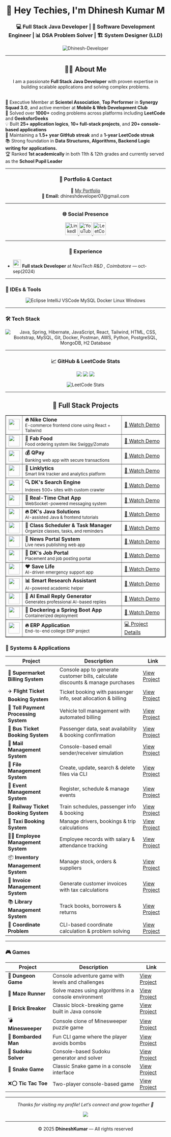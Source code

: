 <h1 align="center">👋 Hey Techies, I'm Dhinesh Kumar M</h1>
<h3 align="center">
  💻 Full Stack Java Developer | 🚀 Software Development Engineer | 📊 DSA Problem Solver | 🏗️ System Designer (LLD) 
</h3>


<p align="center">
  <img src="https://komarev.com/ghpvc/?username=Dhinesh-Developer&label=Profile%20views&color=0e75b6&style=flat" alt="Dhinesh-Developer" />
</p>

---

<h2 align="center">👨‍💻 About Me</h2>
<p align="center">
  I am a passionate <strong>Full Stack Java Developer</strong> with proven expertise in building scalable applications and solving complex problems.<br><br>

  🤝 Executive Member at <strong>Scientel Association</strong>, <strong>Top Performer</strong> in <strong>Synergy Squad 3.0</strong>, and active member at <strong>Mobile & Web Development Club</strong><br>
  🚀 Solved over <strong>1000+</strong> coding problems across platforms including <strong>LeetCode</strong> and <strong>GeeksforGeeks</strong><br>
  💡 Built <strong>25+ application logics</strong>, <strong>10+ full-stack projects</strong>, and <strong>20+ console-based applications</strong><br>
  🌟 Maintaining a <strong>1.5+ year GitHub streak</strong> and a <strong>1-year LeetCode streak</strong><br>
  📚 Strong foundation in <strong>Data Structures, Algorithms, Backend Logic writing for applications.</strong><br>
  🏆 Ranked <strong>1st academically</strong> in both 11th & 12th grades and currently served as the <strong>School Pupil Leader</strong><br>
</p>


---

<h3 align="center">📌 Portfolio & Contact</h3>
<p align="center">
  📂 <a href="https://dhinesh3369.neocities.org/DK/portfolio/dk" target="_blank">My Portfolio</a><br>
  📧 <strong>Email:</strong> dhineshdeveloper07@gmail.com
</p>


---

<h3 align="center">🌐 Social Presence</h3>
<p align="center">
  <a href="https://www.linkedin.com/in/dhineshkumar-m-b75b1a283" target="_blank">
    <img src="https://cdn.jsdelivr.net/gh/devicons/devicon/icons/linkedin/linkedin-original.svg" height="40" alt="LinkedIn" />
  </a>
  <a href="https://youtube.com/@dhineshdeveloper07" target="_blank">
    <img src="https://img.icons8.com/color/48/000000/youtube-play.png" height="40" alt="YouTube" />
  </a>
  <a href="https://leetcode.com/dhineshdeveloper_07" target="_blank">
    <img src="https://upload.wikimedia.org/wikipedia/commons/1/19/LeetCode_logo_black.png" height="40" alt="LeetCode" />
  </a>
</p>

---

<h3 align="center">💼 Experience</h3>
<ul>

  <li>
    <img src="[https://user-images.githubusercontent.com/124845812/265539548-e9ce10e5-eef7-4c33-8273-415316c45683.png](https://images.app.goo.gl/WawdfseVZnVQUXMx7)" width="25" />
    <strong>Full stack Developer</strong> at <em> NoviTech R&D , Coimbatore</em> — oct-sep(2024)
  </li>
</ul>

---

### 🧠 IDEs & Tools
<p align="center">
  <img src="https://skillicons.dev/icons?i=eclipse,idea,vscode,mysql,docker,linux,windows" 
       alt="Eclipse IntelliJ VSCode MySQL Docker Linux Windows" />
</p>

---

### 🛠 Tech Stack
<p align="center">
  <!-- Skillicons -->
  <img src="https://skillicons.dev/icons?i=java,spring,hibernate,javascript,react,tailwind,html,css,bootstrap,mysql,git,docker,postman,aws,python,postgresql,mongodb,h2" 
       alt="Java, Spring, Hibernate, JavaScript, React, Tailwind, HTML, CSS, Bootstrap, MySQL, Git, Docker, Postman, AWS, Python, PostgreSQL, MongoDB, H2 Database" />

---

<h3 align="center">📈 GitHub & LeetCode Stats</h3>
<p align="center">
  <img src="https://github-readme-stats.vercel.app/api?username=Dhinesh-Developer&show_icons=true&theme=tokyonight" />
  <img src="https://github-readme-streak-stats.herokuapp.com?user=Dhinesh-Developer&theme=tokyonight&hide_border=false" />
  <img src="https://github-readme-stats.vercel.app/api/top-langs/?username=Dhinesh-Developer&layout=compact&theme=tokyonight" />
</p>
<p align="center">
  <img src="https://leetcard.jacoblin.cool/dhineshdeveloper_07?theme=dark&font=Karma&ext=contest" alt="LeetCode Stats" />
</p>

---

<h2 align="center">🚀 Full Stack Projects</h2>
<table align="center" border="1" cellspacing="0" cellpadding="8">
  <tr>
    <td><img src="https://img.icons8.com/color/48/nike.png" width="35"/></td>
    <td><strong>🔥 Nike Clone</strong><br><small>E-commerce frontend clone using React + Tailwind</small></td>
    <td><a href="https://youtu.be/kEiB6lgMgt4?si=k7GjvQBSDSrlkcGg">🎥 Watch Demo</a></td>
  </tr>

  <tr>
    <td><img src="https://img.icons8.com/color/48/restaurant.png" width="35"/></td>
    <td><strong>🍔 Fab Food</strong><br><small>Food ordering system like Swiggy/Zomato</small></td>
    <td><a href="https://youtu.be/wLidDe47nvw?si=7TD50pS64me_w_-g">🎥 Watch Demo</a></td>
  </tr>

  <tr>
    <td><img src="https://img.icons8.com/color/48/bank.png" width="35"/></td>
    <td><strong>💰 QPay</strong><br><small>Banking web app with secure transactions</small></td>
    <td><a href="https://youtu.be/SFa8uYxNwfk?si=mQKCHPIrsxIHsT3G">🎥 Watch Demo</a></td>
  </tr>

  <tr>
    <td><img src="https://img.icons8.com/color/48/link.png" width="35"/></td>
    <td><strong>🔗 Linklytics</strong><br><small>Smart link tracker and analytics platform</small></td>
    <td><a href="https://youtu.be/IUjeTCqoigc?si=-tHI7TNmlmB8jbg5v">🎥 Watch Demo</a></td>
  </tr>

  <tr>
    <td><img src="https://img.icons8.com/color/48/search.png" width="35"/></td>
    <td><strong>🔍 DK's Search Engine</strong><br><small>Indexes 500+ sites with custom crawler</small></td>
    <td><a href="https://youtu.be/nd5BVeHq1Qg?si=R0BqE5gglNK65T6W">🎥 Watch Demo</a></td>
  </tr>

  <tr>
    <td><img src="https://img.icons8.com/color/48/chat.png" width="35"/></td>
    <td><strong>💬 Real-Time Chat App</strong><br><small>WebSocket-powered messaging system</small></td>
    <td><a href="https://youtu.be/CdfYt9P8lVs?si=unGm3bEDOzkTahql">🎥 Watch Demo</a></td>
  </tr>

  <tr>
    <td><img src="https://img.icons8.com/color/48/code.png" width="35"/></td>
    <td><strong>🔥 DK's Java Solutions</strong><br><small>AI-assisted Java & frontend tutorials</small></td>
    <td><a href="https://youtu.be/Drr9xaAgru8?si=RkZP8dbXJAIsZGuK">🎥 Watch Demo</a></td>
  </tr>

  <tr>
    <td><img src="https://img.icons8.com/color/48/planner.png" width="35"/></td>
    <td><strong>📅 Class Scheduler & Task Manager</strong><br><small>Organize classes, tasks, and reminders</small></td>
    <td><a href="https://youtu.be/KpxKHUk3lcI?si=3lA6BAAo-pImvc6R">🎥 Watch Demo</a></td>
  </tr>

  <tr>
    <td><img src="https://img.icons8.com/color/48/news.png" width="35"/></td>
    <td><strong>📰 News Portal System</strong><br><small>Live news publishing web app</small></td>
    <td><a href="https://youtu.be/nRHQMlDzZys?si=0LV4_JQR1Dg1bI6Q">🎥 Watch Demo</a></td>
  </tr>

  <tr>
    <td><img src="https://img.icons8.com/color/48/resume.png" width="35"/></td>
    <td><strong>💼 DK's Job Portal</strong><br><small>Placement and job posting portal</small></td>
    <td><a href="https://youtu.be/h4Xdw9kJx5I?si=aX-xAjdKX_OneRUl">🎥 Watch Demo</a></td>
  </tr>

  <tr>
    <td><img src="https://img.icons8.com/color/48/first-aid-kit.png" width="35"/></td>
    <td><strong>❤️ Save Life</strong><br><small>AI-driven emergency support app</small></td>
    <td><a href="https://youtu.be/HuXWSw10hcI?si=Uf8V1mNGYGHrQVov">🎥 Watch Demo</a></td>
  </tr>

  <tr>
    <td><img src="https://img.icons8.com/color/48/research.png" width="35"/></td>
    <td><strong>📊 Smart Research Assistant</strong><br><small>AI-powered academic helper</small></td>
    <td><a href="https://youtu.be/ZsuKhFY700g?si=GHHKSvmvwonH05yB">🎥 Watch Demo</a></td>
  </tr>

  <tr>
    <td><img src="https://img.icons8.com/color/48/gmail.png" width="35"/></td>
    <td><strong>📧 AI Email Reply Generator</strong><br><small>Generates professional AI-based replies</small></td>
    <td><a href="https://youtu.be/waFMnzsvv1Y?si=HslLT7FfnqPv_OBr">🎥 Watch Demo</a></td>
  </tr>

  <tr>
    <td><img src="https://img.icons8.com/color/48/docker.png" width="35"/></td>
    <td><strong>🐳 Dockering a Spring Boot App</strong><br><small>Containerized deployment</small></td>
    <td><a href="https://youtu.be/mcTk_ktdZCs?si=1W2Eub6ls6sRUkmn">🎥 Watch Demo</a></td>
  </tr>

  <tr>
    <td><img src="https://img.icons8.com/color/48/system-task.png" width="35"/></td>
    <td><strong>🔥 ERP Application</strong><br><small>End-to-end college ERP project</small></td>
    <td><a href="#">💻 Project Details</a></td>
  </tr>
</table>

 

### 📂 Systems & Applications
| Project | Description | Link |
|---------|-------------|------|
| 🛒 **Supermarket Billing System** | Console app to generate customer bills, calculate discounts & manage purchases | [View Project](https://github.com/Dhinesh-Developer/Scanerio_Based_Projects) |
| ✈️ **Flight Ticket Booking System** | Ticket booking with passenger info, seat allocation & billing | [View Project](https://github.com/Dhinesh-Developer/Scanerio_Based_Projects) |
| 🚧 **Toll Payment Processing System** | Vehicle toll management with automated billing | [View Project](https://github.com/Dhinesh-Developer/Scanerio_Based_Projects) |
| 🚌 **Bus Ticket Booking System** | Passenger data, seat availability & booking confirmation | [View Project](https://github.com/Dhinesh-Developer/Scanerio_Based_Projects) |
| 📧 **Mail Management System** | Console-based email sender/receiver simulation | [View Project](https://github.com/Dhinesh-Developer/Scanerio_Based_Projects) |
| 📂 **File Management System** | Create, update, search & delete files via CLI | [View Project](https://github.com/Dhinesh-Developer/Scanerio_Based_Projects) |
| 🎉 **Event Management System** | Register, schedule & manage events | [View Project](https://github.com/Dhinesh-Developer/Scanerio_Based_Projects) |
| 🚆 **Railway Ticket Booking System** | Train schedules, passenger info & booking | [View Project](https://github.com/Dhinesh-Developer/Scanerio_Based_Projects) |
| 🚖 **Taxi Booking System** | Manage drivers, bookings & trip calculations | [View Project](https://github.com/Dhinesh-Developer/Scanerio_Based_Projects) |
| 🧑‍💼 **Employee Management System** | Employee records with salary & attendance tracking | [View Project](https://github.com/Dhinesh-Developer/Scanerio_Based_Projects) |
| 📦 **Inventory Management System** | Manage stock, orders & suppliers | [View Project](https://github.com/Dhinesh-Developer/Scanerio_Based_Projects) |
| 🧾 **Invoice Management System** | Generate customer invoices with tax calculations | [View Project](https://github.com/Dhinesh-Developer/Scanerio_Based_Projects) |
| 📚 **Library Management System** | Track books, borrowers & returns | [View Project](https://github.com/Dhinesh-Developer/Scanerio_Based_Projects) |
| 📍 **Coordinate Problem** | CLI-based coordinate calculation & problem solving | [View Project](https://github.com/Dhinesh-Developer/Scanerio_Based_Projects) |

---

### 🎮 Games
| Project | Description | Link |
|---------|-------------|------|
| 🏰 **Dungeon Game** | Console adventure game with levels and challenges | [View Project](https://github.com/Dhinesh-Developer/Scanerio_Based_Projects) |
| 🧩 **Maze Runner** | Solve mazes using algorithms in a console environment | [View Project](https://github.com/Dhinesh-Developer/Scanerio_Based_Projects) |
| 🧱 **Brick Breaker** | Classic block-breaking game built in Java console | [View Project](https://github.com/Dhinesh-Developer/Scanerio_Based_Projects) |
| 💣 **Minesweeper** | Console clone of Minesweeper puzzle game | [View Project](https://github.com/Dhinesh-Developer/Scanerio_Based_Projects) |
| 👾 **Bombarded Man** | Fun CLI game where the player avoids bombs | [View Project](https://github.com/Dhinesh-Developer/Scanerio_Based_Projects) |
| 🔢 **Sudoku Solver** | Console-based Sudoku generator and solver | [View Project](https://github.com/Dhinesh-Developer/Scanerio_Based_Projects) |
| 🐍 **Snake Game** | Classic Snake game in a console interface | [View Project](https://github.com/Dhinesh-Developer/Scanerio_Based_Projects) |
| ❌⭕ **Tic Tac Toe** | Two-player console-based game | [View Project](https://github.com/Dhinesh-Developer/Scanerio_Based_Projects) |


---

<p align="center">
  <i>Thanks for visiting my profile! Let’s connect and grow together 🚀</i>
</p>

<p align="center">
  <img src="https://readme-typing-svg.demolab.com?font=Fira+Code&weight=500&pause=1000&center=true&width=435&lines=Full+Stack+Java+Developer;Spring+Boot+Expert;React+Frontend+Developer;DSA+%7C+Problem+Solver" />
</p>

---

<p align="center">
  © 2025 <strong>DhineshKumar</strong> — All rights reserved
</p>
